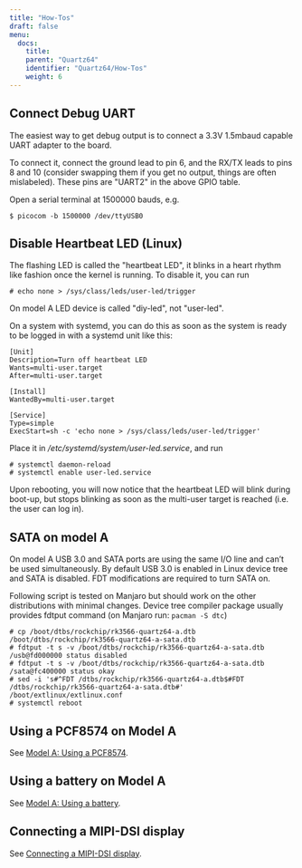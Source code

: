 ```yaml
---
title: "How-Tos"
draft: false
menu:
  docs:
    title:
    parent: "Quartz64"
    identifier: "Quartz64/How-Tos"
    weight: 6
---
```


## Connect Debug UART

The easiest way to get debug output is to connect a 3.3V 1.5mbaud capable UART adapter to the board.

To connect it, connect the ground lead to pin 6, and the RX/TX leads to pins 8 and 10 (consider swapping them if you get no output, things are often mislabeled). These pins are "UART2" in the above GPIO table.

Open a serial terminal at 1500000 bauds, e.g.

```console
$ picocom -b 1500000 /dev/ttyUSB0
```

## Disable Heartbeat LED (Linux)

The flashing LED is called the "heartbeat LED", it blinks in a heart rhythm like fashion once the kernel is running. To disable it, you can run

```console
# echo none > /sys/class/leds/user-led/trigger
```

On model A LED device is called "diy-led", not "user-led".

On a system with systemd, you can do this as soon as the system is ready to be logged in with a systemd unit like this:

```systemd
[Unit]
Description=Turn off heartbeat LED
Wants=multi-user.target
After=multi-user.target

[Install]
WantedBy=multi-user.target

[Service]
Type=simple
ExecStart=sh -c 'echo none > /sys/class/leds/user-led/trigger'
```

Place it in _/etc/systemd/system/user-led.service_, and run

```console
# systemctl daemon-reload
# systemctl enable user-led.service
```

Upon rebooting, you will now notice that the heartbeat LED will blink during boot-up, but stops blinking as soon as the multi-user target is reached (i.e. the user can log in).

## SATA on model A

On model A USB 3.0 and SATA ports are using the same I/O line and can’t be used simultaneously. By default USB 3.0 is enabled in Linux device tree and SATA is disabled. FDT modifications are required to turn SATA on.

Following script is tested on Manjaro but should work on the other distributions with minimal changes. Device tree compiler package usually provides fdtput command (on Manjaro run: `pacman -S dtc`)

```console
# cp /boot/dtbs/rockchip/rk3566-quartz64-a.dtb /boot/dtbs/rockchip/rk3566-quartz64-a-sata.dtb
# fdtput -t s -v /boot/dtbs/rockchip/rk3566-quartz64-a-sata.dtb /usb@fd000000 status disabled
# fdtput -t s -v /boot/dtbs/rockchip/rk3566-quartz64-a-sata.dtb /sata@fc400000 status okay
# sed -i 's#^FDT /dtbs/rockchip/rk3566-quartz64-a.dtb$#FDT /dtbs/rockchip/rk3566-quartz64-a-sata.dtb#' /boot/extlinux/extlinux.conf
# systemctl reboot
```

## Using a PCF8574 on Model A

See [Model A: Using a PCF8574](/documentation/Quartz64/How-Tos/Using_a_PCF8574).

## Using a battery on Model A

See [Model A: Using a battery](/documentation/Quartz64/How-Tos/Using_a_battery).

## Connecting a MIPI-DSI display

See [Connecting a MIPI-DSI display](/documentation/Quartz64/How-Tos/Connecting_a_MIPI-DSI_display).
